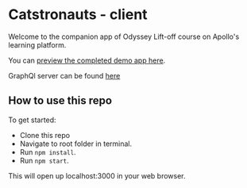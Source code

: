 # Catstronauts - client

Welcome to the companion app of Odyssey Lift-off course on Apollo's learning platform.

You can [preview the completed demo app here](https://catstronauts-web.netlify.app/).

GraphQl server can be found [here](https://github.com/iamrishupatel/catstronauts-apollo-server)


## How to use this repo

To get started:

- Clone this repo
- Navigate to root folder in terminal.
- Run `npm install`.
- Run `npm start`.

This will open up localhost:3000 in your web browser.